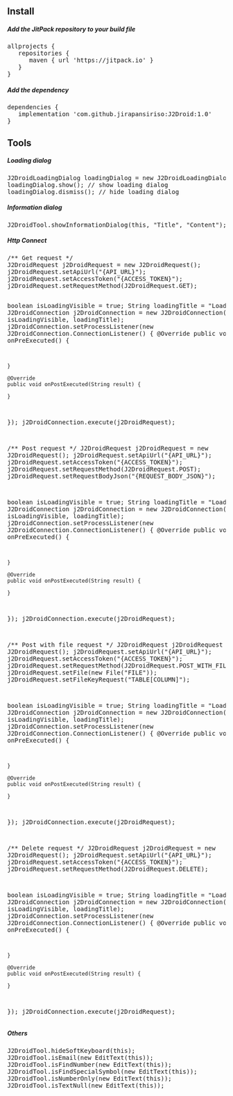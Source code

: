 <body>

<h2>Install</h2>
<h5>Add the JitPack repository to your build file</h5>
<pre>
allprojects { 
   repositories { 
      maven { url 'https://jitpack.io' } 
   } 
} 
</pre>
	
<h5>Add the dependency</h5>
<pre>
dependencies { 
   implementation 'com.github.jirapansiriso:J2Droid:1.0' 
} 
</pre>

<h2>Tools</h2>
<h5>Loading dialog</h5>
<pre>
J2DroidLoadingDialog loadingDialog = new J2DroidLoadingDialog(this, "Loading..."); 
loadingDialog.show(); // show loading dialog 
loadingDialog.dismiss(); // hide loading dialog 
</pre>

<h5>Information dialog</h5>
<pre>
J2DroidTool.showInformationDialog(this, "Title", "Content");
</pre>

<h5>Http Connect</h5>
<pre>
/** Get request */
J2DroidRequest j2DroidRequest = new J2DroidRequest();
j2DroidRequest.setApiUrl("{API_URL}");
j2DroidRequest.setAccessToken("{ACCESS_TOKEN}");
j2DroidRequest.setRequestMethod(J2DroidRequest.GET);

boolean isLoadingVisible = true;
String loadingTitle = "Loading...";
J2DroidConnection j2DroidConnection = new J2DroidConnection(this, isLoadingVisible, loadingTitle);
j2DroidConnection.setProcessListener(new J2DroidConnection.ConnectionListener() {
    @Override
    public void onPreExecuted() {

    }

    @Override
    public void onPostExecuted(String result) {

    }
});
j2DroidConnection.execute(j2DroidRequest);

/** Post request */
J2DroidRequest j2DroidRequest = new J2DroidRequest();
j2DroidRequest.setApiUrl("{API_URL}");
j2DroidRequest.setAccessToken("{ACCESS_TOKEN}");
j2DroidRequest.setRequestMethod(J2DroidRequest.POST);
j2DroidRequest.setRequestBodyJson("{REQUEST_BODY_JSON}");

boolean isLoadingVisible = true;
String loadingTitle = "Loading...";
J2DroidConnection j2DroidConnection = new J2DroidConnection(this, isLoadingVisible, loadingTitle);
j2DroidConnection.setProcessListener(new J2DroidConnection.ConnectionListener() {
    @Override
    public void onPreExecuted() {

    }

    @Override
    public void onPostExecuted(String result) {

    }
});
j2DroidConnection.execute(j2DroidRequest);

/** Post with file request */
J2DroidRequest j2DroidRequest = new J2DroidRequest();
j2DroidRequest.setApiUrl("{API_URL}");
j2DroidRequest.setAccessToken("{ACCESS_TOKEN}");
j2DroidRequest.setRequestMethod(J2DroidRequest.POST_WITH_FILE);
j2DroidRequest.setFile(new File("FILE"));
j2DroidRequest.setFileKeyRequest("TABLE[COLUMN]");

boolean isLoadingVisible = true;
String loadingTitle = "Loading...";
J2DroidConnection j2DroidConnection = new J2DroidConnection(this, isLoadingVisible, loadingTitle);
j2DroidConnection.setProcessListener(new J2DroidConnection.ConnectionListener() {
    @Override
    public void onPreExecuted() {

    }

    @Override
    public void onPostExecuted(String result) {

    }
});
j2DroidConnection.execute(j2DroidRequest);

/** Delete request */
J2DroidRequest j2DroidRequest = new J2DroidRequest();
j2DroidRequest.setApiUrl("{API_URL}");
j2DroidRequest.setAccessToken("{ACCESS_TOKEN}");
j2DroidRequest.setRequestMethod(J2DroidRequest.DELETE);

boolean isLoadingVisible = true;
String loadingTitle = "Loading...";
J2DroidConnection j2DroidConnection = new J2DroidConnection(this, isLoadingVisible, loadingTitle);
j2DroidConnection.setProcessListener(new J2DroidConnection.ConnectionListener() {
    @Override
    public void onPreExecuted() {

    }

    @Override
    public void onPostExecuted(String result) {

    }
});
j2DroidConnection.execute(j2DroidRequest);
</pre>

<h5>Others</h5>
<pre>
J2DroidTool.hideSoftKeyboard(this);
J2DroidTool.isEmail(new EditText(this));
J2DroidTool.isFindNumber(new EditText(this));
J2DroidTool.isFindSpecialSymbol(new EditText(this));
J2DroidTool.isNumberOnly(new EditText(this));
J2DroidTool.isTextNull(new EditText(this));
</pre>

</body>
